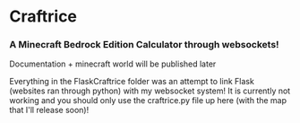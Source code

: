 # Craftrice
### A Minecraft Bedrock Edition Calculator through websockets!

Documentation + minecraft world will be published later

Everything in the FlaskCraftrice folder was an attempt to link Flask (websites ran through python) with my websocket system! It is currently not working and you should only use the craftrice.py file up here (with the map that I'll release soon)!
